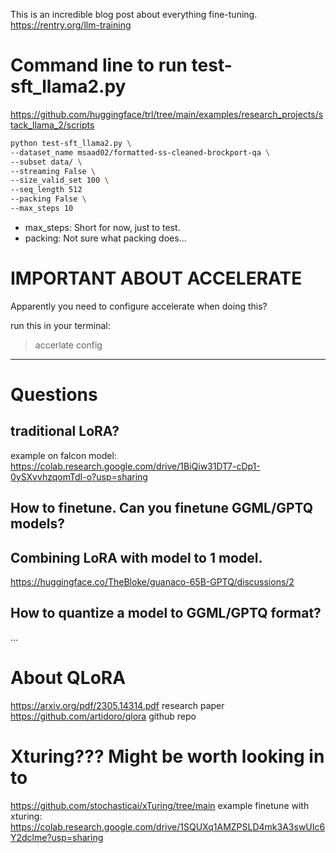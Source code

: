 

This is an incredible blog post about everything fine-tuning. https://rentry.org/llm-training

# Command line to run test-sft_llama2.py
https://github.com/huggingface/trl/tree/main/examples/research_projects/stack_llama_2/scripts

```bash
python test-sft_llama2.py \
--dataset_name msaad02/formatted-ss-cleaned-brockport-qa \
--subset data/ \
--streaming False \
--size_valid_set 100 \
--seq_length 512
--packing False \
--max_steps 10
```

- max_steps: Short for now, just to test.
- packing: Not sure what packing does...


# IMPORTANT ABOUT ACCELERATE

Apparently you need to configure accelerate when doing this?

run this in your terminal: 
> accerlate config


---




# Questions

## traditional LoRA?
example on falcon model: https://colab.research.google.com/drive/1BiQiw31DT7-cDp1-0ySXvvhzqomTdI-o?usp=sharing

## How to finetune. Can you finetune GGML/GPTQ models?


## Combining LoRA with model to 1 model.
https://huggingface.co/TheBloke/guanaco-65B-GPTQ/discussions/2


## How to quantize a model to GGML/GPTQ format?
...




# About QLoRA
https://arxiv.org/pdf/2305.14314.pdf research paper
https://github.com/artidoro/qlora github repo


# Xturing??? Might be worth looking in to
https://github.com/stochasticai/xTuring/tree/main
example finetune with xturing: https://colab.research.google.com/drive/1SQUXq1AMZPSLD4mk3A3swUIc6Y2dclme?usp=sharing

